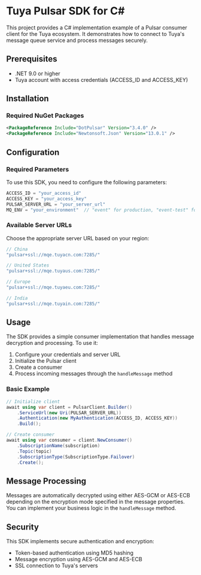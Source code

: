 # Tuya Pulsar SDK for C#

This project provides a C# implementation example of a Pulsar consumer client for the Tuya ecosystem. It demonstrates how to connect to Tuya's message queue service and process messages securely.

## Prerequisites

- .NET 9.0 or higher
- Tuya account with access credentials (ACCESS_ID and ACCESS_KEY)

## Installation

### Required NuGet Packages

```xml
<PackageReference Include="DotPulsar" Version="3.4.0" />
<PackageReference Include="Newtonsoft.Json" Version="13.0.1" />
```

## Configuration

### Required Parameters

To use this SDK, you need to configure the following parameters:

```csharp
ACCESS_ID = "your_access_id"
ACCESS_KEY = "your_access_key"
PULSAR_SERVER_URL = "your_server_url"
MQ_ENV = "your_environment"  // "event" for production, "event-test" for testing
```

### Available Server URLs

Choose the appropriate server URL based on your region:

```csharp
// China
"pulsar+ssl://mqe.tuyacn.com:7285/"

// United States
"pulsar+ssl://mqe.tuyaus.com:7285/"

// Europe
"pulsar+ssl://mqe.tuyaeu.com:7285/"

// India
"pulsar+ssl://mqe.tuyain.com:7285/"
```

## Usage

The SDK provides a simple consumer implementation that handles message decryption and processing. To use it:

1. Configure your credentials and server URL
2. Initialize the Pulsar client
3. Create a consumer
4. Process incoming messages through the `handleMessage` method

### Basic Example

```csharp
// Initialize client
await using var client = PulsarClient.Builder()
    .ServiceUrl(new Uri(PULSAR_SERVER_URL))
    .Authentication(new MyAuthentication(ACCESS_ID, ACCESS_KEY))
    .Build();

// Create consumer
await using var consumer = client.NewConsumer()
    .SubscriptionName(subscription)
    .Topic(topic)
    .SubscriptionType(SubscriptionType.Failover)
    .Create();
```

## Message Processing

Messages are automatically decrypted using either AES-GCM or AES-ECB depending on the encryption mode specified in the message properties. You can implement your business logic in the `handleMessage` method.

## Security

This SDK implements secure authentication and encryption:
- Token-based authentication using MD5 hashing
- Message encryption using AES-GCM and AES-ECB
- SSL connection to Tuya's servers
